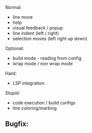 Normal:
- line move
- help
- visual feedback / popup
- line indent (left / right)
- selection moves (left right up down)

Optional:
- build mode - reading from config
- wrap mode / non wrap mode

Hard:
- LSP integration

Stupid:
- code execution / build configs
- line coloring/marking

Bugfix:
-
